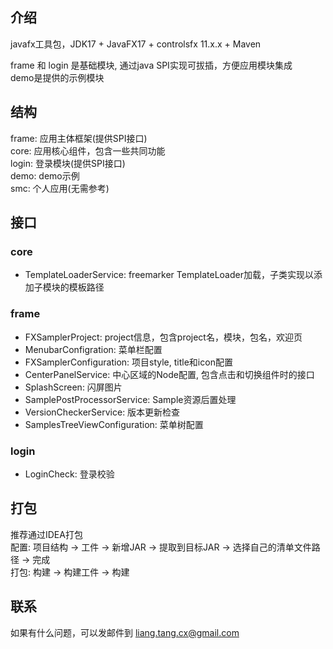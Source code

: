 ## 介绍

javafx工具包，JDK17 + JavaFX17 + controlsfx 11.x.x + Maven

frame 和 login 是基础模块, 通过java SPI实现可拔插，方便应用模块集成  
demo是提供的示例模块

## 结构

frame: 应用主体框架(提供SPI接口)  
core: 应用核心组件，包含一些共同功能    
login: 登录模块(提供SPI接口)  
demo: demo示例  
smc: 个人应用(无需参考)

## 接口

### core

- TemplateLoaderService: freemarker TemplateLoader加载，子类实现以添加子模块的模板路径

### frame

- FXSamplerProject: project信息，包含project名，模块，包名，欢迎页
- MenubarConfigration: 菜单栏配置
- FXSamplerConfiguration: 项目style, title和icon配置
- CenterPanelService: 中心区域的Node配置, 包含点击和切换组件时的接口
- SplashScreen: 闪屏图片
- SamplePostProcessorService: Sample资源后置处理
- VersionCheckerService: 版本更新检查
- SamplesTreeViewConfiguration: 菜单树配置

### login

- LoginCheck: 登录校验

## 打包

推荐通过IDEA打包  
配置: 项目结构 -> 工件 -> 新增JAR -> 提取到目标JAR -> 选择自己的清单文件路径 -> 完成  
打包: 构建 -> 构建工件 -> 构建

## 联系

如果有什么问题，可以发邮件到 liang.tang.cx@gmail.com
